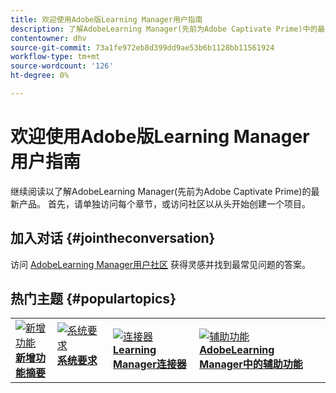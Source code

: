 ```yaml
---
title: 欢迎使用Adobe版Learning Manager用户指南
description: 了解AdobeLearning Manager(先前为Adobe Captivate Prime)中的最新产品。 首先，请单独访问每个章节，或访问社区以从头开始创建一个项目。
contentowner: dhv
source-git-commit: 73a1fe972eb8d399dd9ae53b6b1128bb11561924
workflow-type: tm+mt
source-wordcount: '126'
ht-degree: 0%

---
```



# 欢迎使用Adobe版Learning Manager用户指南

继续阅读以了解AdobeLearning Manager(先前为Adobe Captivate Prime)的最新产品。 首先，请单独访问每个章节，或访问社区以从头开始创建一个项目。

## 加入对话 {#jointheconversation}

访问 [AdobeLearning Manager用户社区](https://community.adobe.com/t5/adobe-learning-manager/ct-p/ct-captivate-prime?page=1&amp;sort=latest_replies&amp;lang=all&amp;tabid=all) 获得灵感并找到最常见问题的答案。

## 热门主题 {#populartopics}

<table style="table-layout:fixed">
 <tbody>
  <tr>
   <td>
    <a href="whats-new.md">
    <img alt="新增功能" src="assets/prime-new.jpeg">
    </a>
    <div>
    <a href="whats-new.md"><strong>新增功能摘要</strong></a>
    </div>
   </td>
   <td>
    <a href="system-requirements.md">
    <img alt="系统要求" src="assets/prime-reqs.jpeg">
    </a>
    <a href="whats-new.md"><strong>系统要求 </strong></a>
    </p>
   </td>
   <td>
    <a href="integration-admin/feature-summary/connectors.md">
    <img alt="连接器" src="assets/prime-connector.jpeg">
    </a>
    <div>
    <a href="integration-admin/feature-summary/connectors.md"><strong>Learning Manager连接器</strong></a>
    </div>
   </td>
   <td>
    <a href="accessibility-learning-manager.md">
    <img alt="辅助功能" src="assets/prime-accessibility.jpeg">
    </a>
    <div>
    <a href="accessibility-learning-manager.md"><strong>AdobeLearning Manager中的辅助功能</strong></a>
    </div>
   </td>
  </tr>
 </tbody>
</table>
